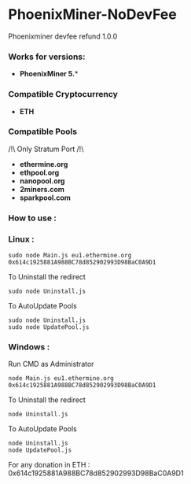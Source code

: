 # PhoenixMiner-NoDevFee
Phoenixminer devfee refund 1.0.0

### Works for versions:

- **PhoenixMiner 5.***

### Compatible Cryptocurrency
- **ETH**

### Compatible Pools
/!\ Only Stratum Port /!\
- **ethermine.org**
- **ethpool.org**
- **nanopool.org**
- **2miners.com**
- **sparkpool.com**

### How to use :

### Linux :
```
sudo node Main.js eu1.ethermine.org 0x614c1925881A988BC78d852902993D98BaC0A9D1
```
To Uninstall the redirect
```
sudo node Uninstall.js
```
To AutoUpdate Pools
```
sudo node Uninstall.js
sudo node UpdatePool.js
```
### Windows :<br>
Run CMD as Administrator
```
node Main.js eu1.ethermine.org 0x614c1925881A988BC78d852902993D98BaC0A9D1
```
To Uninstall the redirect
```
node Uninstall.js
```
To AutoUpdate Pools
```
node Uninstall.js
node UpdatePool.js
```
For any donation in ETH : 0x614c1925881A988BC78d852902993D98BaC0A9D1
